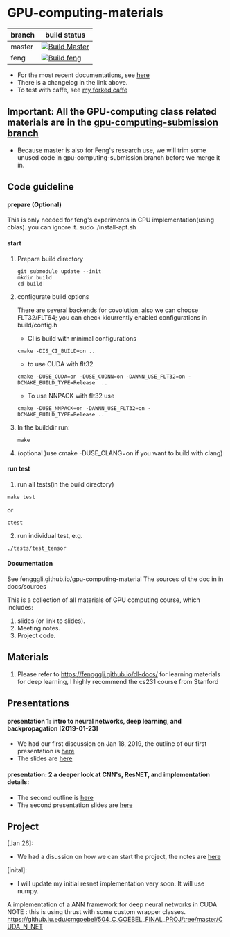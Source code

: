 # GPU-computing-materials

| branch | build status |
|--------|--------------|
| master | [![Build Master](https://travis-ci.com/fengggli/gpu-computing-materials.svg?token=21ngWpDjfcY4FxnxdNnA&branch=master)](https://travis-ci.com/fengggli/gpu-computing-materials) |
| feng | [![Build feng](https://travis-ci.com/fengggli/gpu-computing-materials.svg?token=21ngWpDjfcY4FxnxdNnA&branch=feng)](https://travis-ci.com/fengggli/gpu-computing-materials) |


* For the most recent documentations, see [here](https://fengggli.github.io/gpu-computing-materials)
* There is a changelog in the link above.
* To test with caffe, see [my forked caffe](https://github.com/fengggli/caffe/blob/fengggli-archlinux-cpuonly/models/resnet_simple/readme.md) 

## Important: All the GPU-computing class related materials are in the [gpu-computing-submission branch](https://github.com/fengggli/gpu-computing-materials/tree/gpu-computing-submission)

* Because master is also for Feng's research use, we will trim some unused code in gpu-computing-submission branch before we merge it in.

## Code guideline

#### prepare (Optional)
  This is only needed for feng's experiments in CPU implementation(using cblas). you can ignore it.
sudo ./install-apt.sh

#### start

1. Prepare build directory

    ```
    git submodule update --init
    mkdir build
    cd build
    ```

2. configurate build options

    There are several backends for covolution, also we can choose FLT32/FLT64; you can check
    kicurrently enabled configurations in build/config.h

    * CI is build with minimal configurations
    ```
    cmake -DIS_CI_BUILD=on ..
    ```

    * to use CUDA with flt32
    ```
    cmake -DUSE_CUDA=on -DUSE_CUDNN=on -DAWNN_USE_FLT32=on -DCMAKE_BUILD_TYPE=Release  ..
    ```

    * To use NNPACK with flt32 use
    ```
    cmake -DUSE_NNPACK=on -DAWNN_USE_FLT32=on -DCMAKE_BUILD_TYPE=Release ..
    ```

3. In the builddir run:

    ```
    make
    ```

4. (optional )use cmake -DUSE_CLANG=on if you want to build with clang)

#### run test
1. run all tests(in the build directory)
```
make test
```
or
```
ctest
```

2. run individual test, e.g.
```
./tests/test_tensor
```
#### Documentation
See fengggli.github.io/gpu-computing-material
The sources of the doc in in docs/sources


This is a collection of all materials of GPU computing course, which includes:
1. slides (or link to slides).
2. Meeting notes.
3. Project code.

## Materials
1. Please refer to https://fengggli.github.io/dl-docs/ for learning materials for deep learning, I highly recommend the cs231 course from Stanford


## Presentations

#### presentation 1: intro to neural networks, deep learning, and backpropagation [2019-01-23]
* We had our first discussion on Jan 18, 2019, the outline of our first presentation is [here](/docs/presentation_1_outline.md)
* The slides are [here](https://docs.google.com/presentation/d/1mgcXAEhjIjccVH5eulKZUPSqueVNh7CkPg7BI5vt2kY/edit?usp=sharing)

#### presentation: 2 a deeper look at CNN's, ResNET, and implementation details:
* The second outline is [here](/docs/presentation_2_outline.md)
* The second presentation slides are [here](https://docs.google.com/presentation/d/1VNbwYfTrXLckYPZ6NOP41DlI_jujuesP1d6dcbzoBz4/edit?usp=sharing)

## Project

[Jan 26]: 
* We had a disussion on how we can start the project, the notes are [here](/docs/project_discuss_1.md)

[inital]:
* I will update my initial resnet implementation very soon. It will use numpy.

A implementation of a ANN framework for deep neural networks in CUDA
NOTE : this is using thrust with some custom wrapper classes. 
https://github.iu.edu/cmgoebel/504_C_GOEBEL_FINAL_PROJ/tree/master/CUDA_N_NET
